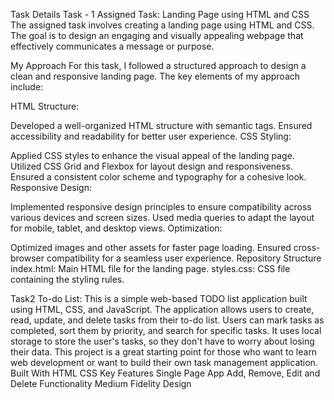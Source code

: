 Task Details
Task - 1
Assigned Task: Landing Page using HTML and CSS
The assigned task involves creating a landing page using HTML and CSS. The goal is to design an engaging and visually appealing webpage that effectively communicates a message or purpose.

My Approach
For this task, I followed a structured approach to design a clean and responsive landing page. The key elements of my approach include:

HTML Structure:

Developed a well-organized HTML structure with semantic tags.
Ensured accessibility and readability for better user experience.
CSS Styling:

Applied CSS styles to enhance the visual appeal of the landing page.
Utilized CSS Grid and Flexbox for layout design and responsiveness.
Ensured a consistent color scheme and typography for a cohesive look.
Responsive Design:

Implemented responsive design principles to ensure compatibility across various devices and screen sizes.
Used media queries to adapt the layout for mobile, tablet, and desktop views.
Optimization:

Optimized images and other assets for faster page loading.
Ensured cross-browser compatibility for a seamless user experience.
Repository Structure
index.html: Main HTML file for the landing page.
styles.css: CSS file containing the styling rules. 

Task2 To-do List: This is a simple web-based TODO list application built using HTML, CSS, and JavaScript. The application allows users to create, read, update, and delete tasks from their to-do list. Users can mark tasks as completed, sort them by priority, and search for specific tasks. It uses local storage to store the user's tasks, so they don't have to worry about losing their data. This project is a great starting point for those who want to learn web development or want to build their own task management application.
Built With
HTML
CSS
Key Features
 Single Page App
 Add, Remove, Edit and Delete Functionality
 Medium Fidelity Design



